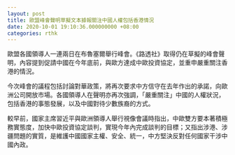 ```yaml
---
layout: post
title: 歐盟峰會聲明草擬文本據報關注中國人權包括香港情況
date: 2020-10-01 19:10:36.000000000 +08:00
categories: rthk
---
```


歐盟各國領導人一連兩日在布魯塞爾舉行峰會。《路透社》取得仍在草擬的峰會聲明，內容提到促請中國在今年底前，與歐方達成中歐投資協定，並重申嚴重關注香港的情況。

今次峰會的議程包括討論對華政策，將再次要求中方信守在去年作出的承諾，向歐洲公司開放市場。各國領導人在聲明亦再次強調，「嚴重關注」中國的人權狀況，包括香港的事態發展，以及中國對待少數族裔的方式。

較早前，國家主席習近平與歐洲領導人舉行視像會議時指出，中歐雙方要本著積極務實態度，加快中歐投資協定談判，實現今年內完成談判的目標；又指出涉港、涉疆問題的實質，是維護中國國家主權、安全、統一，中方堅決反對任何國家干涉中國內政。
